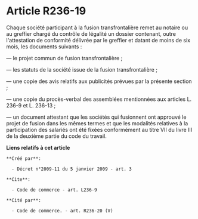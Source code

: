 # Article R236-19

Chaque société participant à la fusion transfrontalière remet au notaire ou au greffier chargé du contrôle de légalité un
dossier contenant, outre l'attestation de conformité délivrée par le greffier et datant de moins de six mois, les documents
suivants : 

― le projet commun de fusion transfrontalière ; 

― les statuts de la société issue de la fusion transfrontalière ; 

― une copie des avis relatifs aux publicités prévues par la présente section ; 

― une copie du procès-verbal des assemblées mentionnées aux articles L. 236-9 et L. 236-13 ; 

― un document attestant que les sociétés qui fusionnent ont approuvé le projet de fusion dans les mêmes termes et que les
modalités relatives à la participation des salariés ont été fixées conformément au titre VII du livre III de la deuxième
partie du code du travail.

**Liens relatifs à cet article**

	**Créé par**:

	  - Décret n°2009-11 du 5 janvier 2009 - art. 3

	**Cite**:

	  - Code de commerce - art. L236-9

	**Cité par**:

	  - Code de commerce. - art. R236-20 (V)
